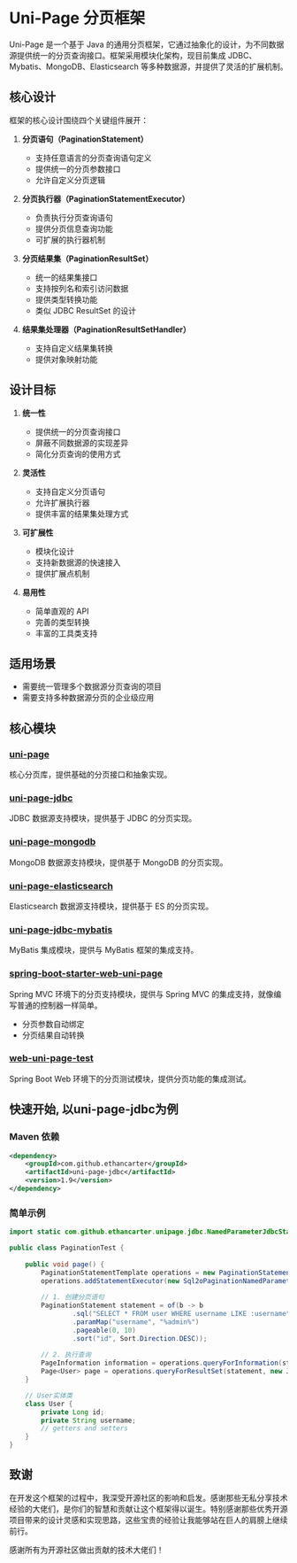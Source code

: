 # Uni-Page 分页框架

Uni-Page 是一个基于 Java 的通用分页框架，它通过抽象化的设计，为不同数据源提供统一的分页查询接口。框架采用模块化架构，现目前集成 JDBC、Mybatis、MongoDB、Elasticsearch 等多种数据源，并提供了灵活的扩展机制。

## 核心设计

框架的核心设计围绕四个关键组件展开：

1. **分页语句（PaginationStatement）**
    - 支持任意语言的分页查询语句定义
    - 提供统一的分页参数接口
    - 允许自定义分页逻辑

2. **分页执行器（PaginationStatementExecutor）**
    - 负责执行分页查询语句
    - 提供分页信息查询功能
    - 可扩展的执行器机制

3. **分页结果集（PaginationResultSet）**
    - 统一的结果集接口
    - 支持按列名和索引访问数据
    - 提供类型转换功能
    - 类似 JDBC ResultSet 的设计

4. **结果集处理器（PaginationResultSetHandler）**
    - 支持自定义结果集转换
    - 提供对象映射功能


## 设计目标

1. **统一性**
    - 提供统一的分页查询接口
    - 屏蔽不同数据源的实现差异
    - 简化分页查询的使用方式

2. **灵活性**
    - 支持自定义分页语句
    - 允许扩展执行器
    - 提供丰富的结果集处理方式

3. **可扩展性**
    - 模块化设计
    - 支持新数据源的快速接入
    - 提供扩展点机制

4. **易用性**
    - 简单直观的 API
    - 完善的类型转换
    - 丰富的工具类支持
## 适用场景

- 需要统一管理多个数据源分页查询的项目
- 需要支持多种数据源分页的企业级应用

## 核心模块

### [uni-page](https://github.com/ethan-carter-g/uni-page/tree/main/uni-page)
核心分页库，提供基础的分页接口和抽象实现。

### [uni-page-jdbc](https://github.com/ethan-carter-g/uni-page/tree/main/uni-page-jdbc)
JDBC 数据源支持模块，提供基于 JDBC 的分页实现。

### [uni-page-mongodb](https://github.com/ethan-carter-g/uni-page/tree/main/uni-page-mongodb)
MongoDB 数据源支持模块，提供基于 MongoDB 的分页实现。

### [uni-page-elasticsearch](https://github.com/ethan-carter-g/uni-page/tree/main/uni-page-elasticsearch)
Elasticsearch 数据源支持模块，提供基于 ES 的分页实现。

### [uni-page-jdbc-mybatis](https://github.com/ethan-carter-g/uni-page/tree/main/uni-page-jdbc-mybatis)
MyBatis 集成模块，提供与 MyBatis 框架的集成支持。

### [spring-boot-starter-web-uni-page](https://github.com/ethan-carter-g/uni-page/tree/main/spring-boot-starter-web-uni-page)
Spring MVC 环境下的分页支持模块，提供与 Spring MVC 的集成支持，就像编写普通的控制器一样简单。
- 分页参数自动绑定
- 分页结果自动转换

### [web-uni-page-test](https://github.com/ethan-carter-g/uni-page/tree/main/spring-boot-starter-web-uni-page)
Spring Boot Web 环境下的分页测试模块，提供分页功能的集成测试。


## 快速开始, 以uni-page-jdbc为例

### Maven 依赖

```xml
<dependency>
    <groupId>com.github.ethancarter</groupId>
    <artifactId>uni-page-jdbc</artifactId>
    <version>1.9</version>
</dependency>
```

### 简单示例

```java
import static com.github.ethancarter.unipage.jdbc.NamedParameterJdbcStatement.of;

public class PaginationTest {
   
    public void page() {
        PaginationStatementTemplate operations = new PaginationStatementTemplate();
        operations.addStatementExecutor(new Sql2oPaginationNamedParameterStatementExecutor(dataSource));
        
        // 1. 创建分页语句
        PaginationStatement statement = of(b -> b
                .sql("SELECT * FROM user WHERE username LIKE :username")
                .paramMap("username", "%admin%")
                .pageable(0, 10)
                .sort("id", Sort.Direction.DESC));
        
        // 2. 执行查询
        PageInformation information = operations.queryForInformation(statement);
        Page<User> page = operations.queryForResultSet(statement, new JdbcBeanPropertyPaginationRowMapper<>(User.class));
    }

    // User实体类
    class User {
        private Long id;
        private String username;
        // getters and setters
    }
}
```


## 致谢

在开发这个框架的过程中，我深受开源社区的影响和启发。感谢那些无私分享技术经验的大佬们，是你们的智慧和贡献让这个框架得以诞生。特别感谢那些优秀开源项目带来的设计灵感和实现思路，这些宝贵的经验让我能够站在巨人的肩膀上继续前行。

感谢所有为开源社区做出贡献的技术大佬们！